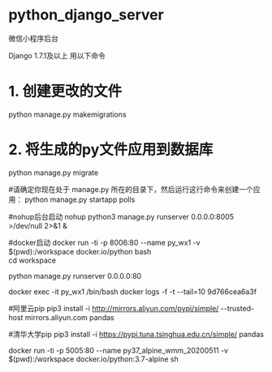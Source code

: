 # python_django_server

微信小程序后台

Django 1.7.1及以上 用以下命令
# 1. 创建更改的文件
python manage.py makemigrations
# 2. 将生成的py文件应用到数据库
python manage.py migrate

#请确定你现在处于 manage.py 所在的目录下，然后运行这行命令来创建一个应用：
python manage.py startapp polls

#nohup后台启动
nohup python3 manage.py runserver 0.0.0.0:8005 >/dev/null 2>&1 &


#docker启动
docker run -ti -p 8006:80 --name py_wx1 -v $(pwd):/workspace docker.io/python  bash  
cd workspace

python manage.py runserver 0.0.0.0:80

docker exec -it py_wx1 /bin/bash
docker logs -f -t --tail=10 9d766cea6a3f


#阿里云pip
pip3 install -i http://mirrors.aliyun.com/pypi/simple/ --trusted-host mirrors.aliyun.com  pandas

#清华大学pip
pip3 install -i https://pypi.tuna.tsinghua.edu.cn/simple/  pandas


docker run -ti -p 5005:80 --name py37_alpine_wmm_20200511 -v $(pwd):/workspace docker.io/python:3.7-alpine  sh




